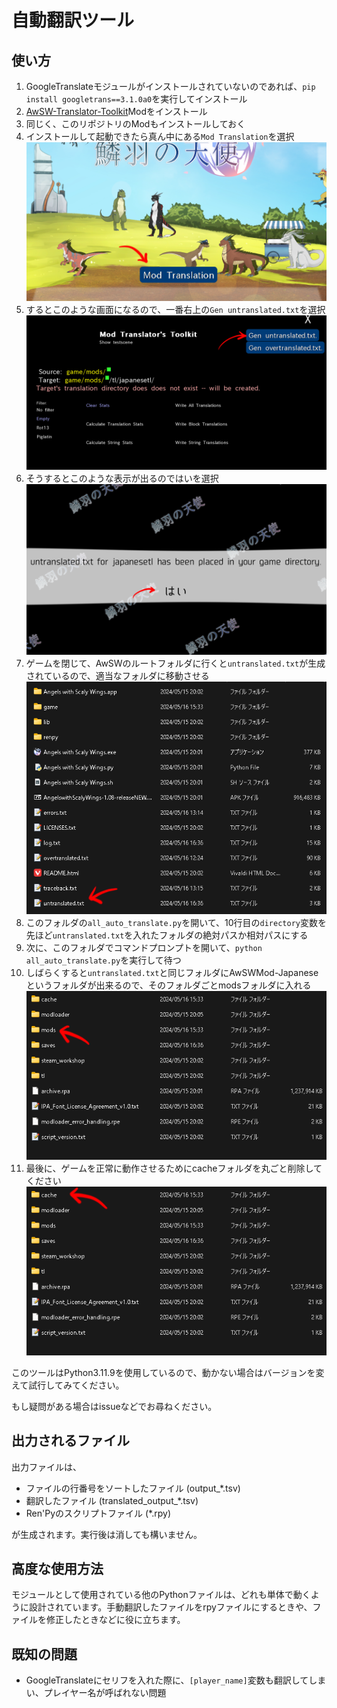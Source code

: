 # 自動翻訳ツール

## 使い方

1. GoogleTranslateモジュールがインストールされていないのであれば、```pip install googletrans==3.1.0a0```を実行してインストール
2. [AwSW-Translator-Toolkit](https://github.com/4onen/AwSW-Translator-Toolkit)Modをインストール
3. 同じく、このリポジトリのModもインストールしておく
4. インストールして起動できたら真ん中にある```Mod Translation```を選択
   ![画像1](../readme_images/image_tools_1.png)
5. するとこのような画面になるので、一番右上の```Gen untranslated.txt```を選択
   ![画像2](../readme_images/image_tools_2.png)
6. そうするとこのような表示が出るのではいを選択
   ![画像3](../readme_images/image_tools_3.png)
7. ゲームを閉じて、AwSWのルートフォルダに行くと```untranslated.txt```が生成されているので、適当なフォルダに移動させる
   ![画像4](../readme_images/image_tools_4.png)
8. このフォルダの```all_auto_translate.py```を開いて、10行目の```directory```変数を先ほど```untranslated.txt```を入れたフォルダの絶対パスか相対パスにする
9. 次に、このフォルダでコマンドプロンプトを開いて、```python all_auto_translate.py```を実行して待つ
10. しばらくすると```untranslated.txt```と同じフォルダにAwSWMod-Japaneseというフォルダが出来るので、そのフォルダごとmodsフォルダに入れる
    ![画像5](../readme_images/image_tools_5.png)
11. 最後に、ゲームを正常に動作させるためにcacheフォルダを丸ごと削除してください
    ![画像6](../readme_images/image_tools_6.png)

このツールはPython3.11.9を使用しているので、動かない場合はバージョンを変えて試行してみてください。

もし疑問がある場合はissueなどでお尋ねください。

## 出力されるファイル

出力ファイルは、

- ファイルの行番号をソートしたファイル (output_*.tsv)
- 翻訳したファイル (translated_output_*.tsv)
- Ren'Pyのスクリプトファイル (*.rpy)

が生成されます。実行後は消しても構いません。

## 高度な使用方法

モジュールとして使用されている他のPythonファイルは、どれも単体で動くように設計されています。手動翻訳したファイルをrpyファイルにするときや、ファイルを修正したときなどに役に立ちます。

## 既知の問題

- GoogleTranslateにセリフを入れた際に、```[player_name]```変数も翻訳してしまい、プレイヤー名が呼ばれない問題
